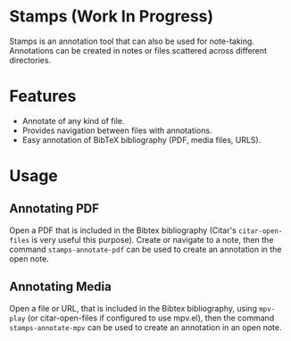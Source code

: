 # Stamps (Work In Progress)

Stamps is an annotation tool that can also be used for note-taking.
Annotations can be created in notes or files scattered across
different directories.

# Features

- Annotate of any kind of file. 
- Provides navigation  between files with annotations.
- Easy annotation of BibTeX bibliography (PDF, media files, URLS).

# Usage

## Annotating PDF

Open a PDF that is included in the Bibtex bibliography (Citar's
`citar-open-files` is very useful this purpose). Create or navigate to
a note, then the command `stamps-annotate-pdf` can be used to create an
annotation in the open note.

## Annotating Media

Open a file or URL, that is included in the Bibtex bibliography, using
`mpv-play` (or citar-open-files if configured to use mpv.el), then the
command `stamps-annotate-mpv` can be used to create an annotation in
an open note.
  
